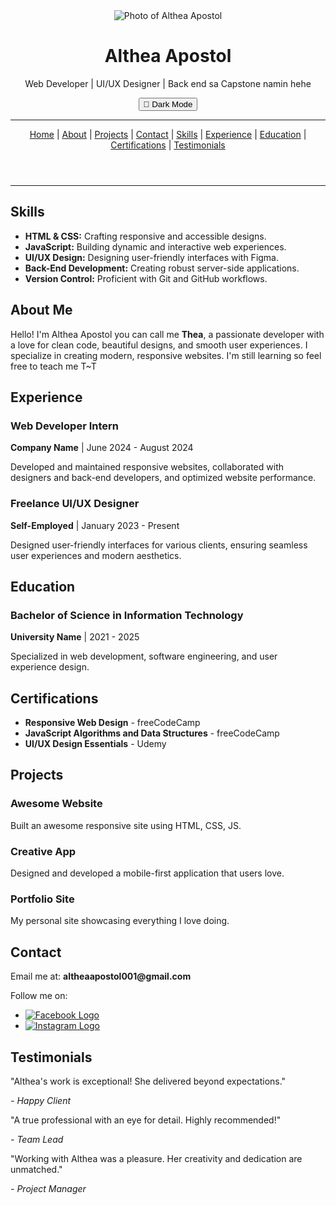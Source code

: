 <!DOCTYPE html>
<html lang="en">
  <meta charset="UTF-8">
  <meta name="viewport" content="width=device-width, initial-scale=1">
  <link rel="stylesheet" href="style.css">
  <script src="script.js" defer></script>
<head>
  <title>portfolio</title>
</head>



<body>

<header class="responsive-header">
  <div class="profile-photo">
    <img src="D:/frontend/logo.png" alt="Photo of Althea Apostol">
  </div>

  <h1>Althea Apostol</h1>
  <p>Web Developer | UI/UX Designer | Back end sa Capstone namin hehe</p>

  <button class="toggle-btn">🌙 Dark Mode</button>

  <hr>

  <nav>
    <a href="#home">Home</a> | 
    <a href="#about">About</a> | 
    <a href="#projects">Projects</a> | 
    <a href="#contact">Contact</a> | 
    <a href="#skills">Skills</a> | 
    <a href="#experience">Experience</a> | 
    <a href="#education">Education</a> | 
    <a href="#certifications">Certifications</a> | 
    <a href="#testimonials">Testimonials</a>
  </nav>
</header>

<hr>

<section id="skills" class="skills">
  <h2>Skills</h2>
  <ul>
    <li><strong>HTML & CSS:</strong> Crafting responsive and accessible designs.</li>
    <li><strong>JavaScript:</strong> Building dynamic and interactive web experiences.</li>
    <li><strong>UI/UX Design:</strong> Designing user-friendly interfaces with Figma.</li>
    <li><strong>Back-End Development:</strong> Creating robust server-side applications.</li>
    <li><strong>Version Control:</strong> Proficient with Git and GitHub workflows.</li>
  </ul>
</section>

<section id="about" class="about">
  <h2>About Me</h2>
  <p>Hello! I'm Althea Apostol you can call me <strong>Thea</strong>, a passionate developer with a love for clean code, beautiful designs, and smooth user experiences. I specialize in creating modern, responsive websites. I'm still learning so feel free to teach me T~T</p>
</section>

<section id="experience" class="experience">
  <h2>Experience</h2>
  <div class="job">
    <h3>Web Developer Intern</h3>
    <p><strong>Company Name</strong> | June 2024 - August 2024</p>
    <p>Developed and maintained responsive websites, collaborated with designers and back-end developers, and optimized website performance.</p>
  </div>
  <div class="job">
    <h3>Freelance UI/UX Designer</h3>
    <p><strong>Self-Employed</strong> | January 2023 - Present</p>
    <p>Designed user-friendly interfaces for various clients, ensuring seamless user experiences and modern aesthetics.</p>
  </div>
</section>

<section id="education" class="education">
  <h2>Education</h2>
  <div class="school">
    <h3>Bachelor of Science in Information Technology</h3>
    <p><strong>University Name</strong> | 2021 - 2025</p>
    <p>Specialized in web development, software engineering, and user experience design.</p>
  </div>
</section>

<section id="certifications" class="certifications">
  <h2>Certifications</h2>
  <ul>
    <li><strong>Responsive Web Design</strong> - freeCodeCamp</li>
    <li><strong>JavaScript Algorithms and Data Structures</strong> - freeCodeCamp</li>
    <li><strong>UI/UX Design Essentials</strong> - Udemy</li>
  </ul>
</section>

<section id="projects" class="projects">
  <h2>Projects</h2>
  <div class="project">
    <h3>Awesome Website</h3>
    <p>Built an awesome responsive site using HTML, CSS, JS.</p>
  </div>
  <div class="project">
    <h3>Creative App</h3>
    <p>Designed and developed a mobile-first application that users love.</p>
  </div>
  <div class="project">
    <h3>Portfolio Site</h3>
    <p>My personal site showcasing everything I love doing.</p>
  </div>
</section>

<section id="contact" class="contact">
  <h2>Contact</h2>
  <p>Email me at: <strong>altheaapostol001@gmail.com</strong></p>
  <p>Follow me on:</p>
  <ul>
    <li>
      <a href="https://www.facebook.com/thea.apostol.1/" target="_blank">
        <img src="D:/frontend/facebook-logo.png" alt="Facebook Logo">
      </a>
    </li>
    <li>
      <a href="https://www.instagram.com/icedcoffeex_x?igsh=MW9lNWgwcTYyaWY1aA==" target="_blank">
        <img src="D:/frontend/instagram-logo.png" alt="Instagram Logo">
      </a>
    </li>
  </ul>
</section>

<section id="testimonials" class="testimonials">
  <div class="testimonial-container">
    <div class="testimonial-card">
      <h2>Testimonials</h2>
      <p>"Althea's work is exceptional! She delivered beyond expectations."</p>
      <cite>- Happy Client</cite>
    </div>
    <div class="testimonial-card">
      <p>"A true professional with an eye for detail. Highly recommended!"</p>
      <cite>- Team Lead</cite>
    </div>
    <div class="testimonial-card">
      <p>"Working with Althea was a pleasure. Her creativity and dedication are unmatched."</p>
      <cite>- Project Manager</cite>
    </div>
  </div>
</section>

</body>
</html>
